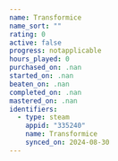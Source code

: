 ```yaml
---
name: Transformice
name_sort: ""
rating: 0
active: false
progress: notapplicable
hours_played: 0
purchased_on: .nan
started_on: .nan
beaten_on: .nan
completed_on: .nan
mastered_on: .nan
identifiers:
  - type: steam
    appid: "335240"
    name: Transformice
    synced_on: 2024-08-30
---
```

